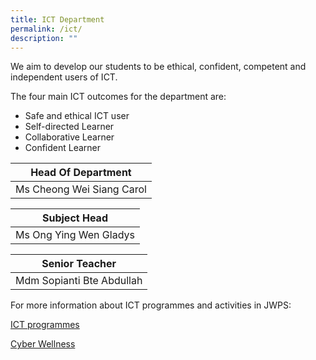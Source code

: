 ```yaml
---
title: ICT Department
permalink: /ict/
description: ""
---
```

We aim to develop our students to be ethical, confident, competent and independent users of ICT.  
  
The four main ICT outcomes for the department are:  

*   Safe and ethical ICT user
*   Self-directed Learner
*   Collaborative Learner
*   Confident Learner



| Head Of Department |
| --- |
| Ms Cheong Wei Siang Carol |<br>


 
| Subject Head |
| --- |
| Ms Ong Ying Wen Gladys  |<br>



| Senior Teacher |
| --- |
| Mdm Sopianti Bte Abdullah

For more information about ICT programmes and activities in JWPS:

[ICT programmes](/ICTprog)

[Cyber Wellness](/cyberwellness)